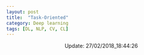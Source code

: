 ```yaml
---
layout: post
title:  "Task-Oriented"
category: Deep learning
tags: [DL, NLP, CV, CL]
---
```






<center> Update: 27/02/2018_18:44:26</center>

  	
